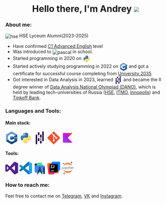 <!--
Добавить, когда будет сайт!!
<h1 align="center">Hi there, I'm <a href="https://bsslv.dev/" target="_blank">Andrey</a> 
<img src="https://github.com/blackcater/blackcater/raw/main/images/Hi.gif" height="32"/></h1> -->

<h1 align="center">Hello there, I'm Andrey 
<img src="https://github.com/blackcater/blackcater/raw/main/images/Hi.gif" height="32"/></h1>

### About me:
<img src="https://raw.githubusercontent.com/ma1navgn/ma1navgn/main/lyceum.png" title="HSE" alt="hse" width="68" height="50" align="center"/> HSE Lyceum Alumni(2023-2025)
- Have confirmed <a href="https://www.efset.org/cert/xuidFL">C1 Advanced English</a> level
- Was introduced to <img src="https://raw.githubusercontent.com/ma1navgn/ma1navgn/main/pascal.jpg" title="pascal" alt="pascal" width="25" height="25" align="center"/> in school.
- Started programming in 2020 on <img src="https://raw.githubusercontent.com/devicons/devicon/1119b9f84c0290e0f0b38982099a2bd027a48bf1/icons/python/python-original.svg" title="Python" alt="python" width="25" height="25" align="center"/>
- Started actively studying programming in 2022 on <img src="https://github.com/devicons/devicon/blob/master/icons/cplusplus/cplusplus-original.svg" title="C++" alt="cpp" width="25" height="25" align="center"/> and got a certificate for successful course completing from <a href="https://www.2035.university/">University 2035</a>.
- Got interested in Data Analysis in 2023, learned <img src="https://raw.githubusercontent.com/devicons/devicon/55609aa5bd817ff167afce0d965585c92040787a/icons/pandas/pandas-original.svg" title="Pandas module for Python" alt="pandas" width="25" height="25" align="center"/> and became the II degree winner of <a href="https://dano.hse.ru">Data Analysis National Olympiad (DANO)</a>, which is held by leading tech-universities of Russia (<a href="https://www.hse.ru/en/">HSE</a>, <a href="https://en.itmo.ru/en/">ITMO</a>, <a href="https://innopolis.ru/en/services/innopolis-university">Innopolis</a>) and <a href="https://tinkoff-group.com/company-info/summary/">Tinkoff Bank</a>.

### Languages and Tools:

#### Main stack:
<div>
    <img src="https://github.com/devicons/devicon/blob/master/icons/cplusplus/cplusplus-original.svg" title="C++" alt="cpp" width="40" height="40" align="center"/>
    <img src="https://raw.githubusercontent.com/devicons/devicon/1119b9f84c0290e0f0b38982099a2bd027a48bf1/icons/python/python-original.svg" title="Python" alt="python" width="40" height="40" align="center"/>
    <img src="https://raw.githubusercontent.com/devicons/devicon/55609aa5bd817ff167afce0d965585c92040787a/icons/pandas/pandas-original.svg" title="Pandas module for Python" alt="pandas" width="40" height="40" align="center"/>
    <img src="https://raw.githubusercontent.com/devicons/devicon/1119b9f84c0290e0f0b38982099a2bd027a48bf1/icons/git/git-original.svg" title="GIT" alt="git" width="40" height="40" align="center"/>
    <img src="https://raw.githubusercontent.com/devicons/devicon/55609aa5bd817ff167afce0d965585c92040787a/icons/kotlin/kotlin-original.svg" title="Kotlin" alt="kt" width="40" height="40" align="center"/>
</div>

#### Tools:
<div>
    <img src="https://raw.githubusercontent.com/devicons/devicon/55609aa5bd817ff167afce0d965585c92040787a/icons/visualstudio/visualstudio-plain.svg" title="Visual Studio" alt="vs" width="40" height="40" align="center"/>
    <img src="https://raw.githubusercontent.com/devicons/devicon/55609aa5bd817ff167afce0d965585c92040787a/icons/vscode/vscode-original.svg" title="VS Code" alt="vscode" width="40" height="40" align="center"/>
    <img src="https://raw.githubusercontent.com/devicons/devicon/55609aa5bd817ff167afce0d965585c92040787a/icons/androidstudio/androidstudio-original.svg" title="Android Studio" alt="android" width="40" height="40" align="center"/>
    <img src="https://raw.githubusercontent.com/devicons/devicon/55609aa5bd817ff167afce0d965585c92040787a/icons/intellij/intellij-original.svg" title="IntelliJ IDEA" alt="intellij" width="40" height="40" align="center"/>
    <img src="https://raw.githubusercontent.com/devicons/devicon/55609aa5bd817ff167afce0d965585c92040787a/icons/jupyter/jupyter-original-wordmark.svg" title="Jupyter" alt="jupyter" width="40" height="40" align="center"/>
</div>

### How to reach me:
Feel free to contact me on <a href="https://t.me/bessolof">Telegram</a>, <a href="https://vk.com/ma1navgn">VK</a> and <a href="https://instagram.com/ma1navgn">Instagram</a>.
